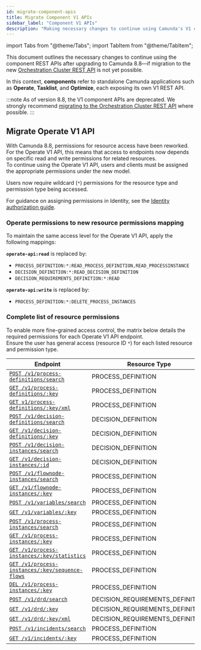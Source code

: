 ```yaml
---
id: migrate-component-apis
title: Migrate Component V1 APIs
sidebar_label: "Component V1 APIs"
description: "Making necessary changes to continue using Camunda's V1 component REST APIs."
---
```


import Tabs from "@theme/Tabs";
import TabItem from "@theme/TabItem";

This document outlines the necessary changes to continue using the component REST APIs after upgrading to Camunda 8.8—if migration to the new [Orchestration Cluster REST API](/apis-tools/orchestration-cluster-api-rest/orchestration-cluster-api-rest-overview.md) is not yet possible.

In this context, **components** refer to standalone Camunda applications such as **Operate**, **Tasklist**, and **Optimize**, each exposing its own V1 REST API.

:::note
As of version 8.8, the V1 component APIs are deprecated. We strongly recommend [migrating to the Orchestration Cluster REST API](/apis-tools/migration-manuals/migrate-to-camunda-api.md) where possible.
:::

## Migrate Operate V1 API

With Camunda 8.8, permissions for resource access have been reworked. For the Operate V1 API, this means that access to endpoints now depends on specific read and write permissions for related resources.  
To continue using the Operate V1 API, users and clients must be assigned the appropriate permissions under the new model.

Users now require wildcard (`*`) permissions for the resource type and permission type being accessed.

For guidance on assigning permissions in Identity, see the [Identity authorization guide](../../components/identity/authorization.md).

### Operate permissions to new resource permissions mapping

To maintain the same access level for the Operate V1 API, apply the following mappings:

**`operate-api:read`** is replaced by:

- `PROCESS_DEFINITION:*:READ_PROCESS_DEFINITION,READ_PROCESSINSTANCE`
- `DECISION_DEFINITION:*:READ_DECISION_DEFINITION`
- `DECISION_REQUIREMENTS_DEFINITION:*:READ`

**`operate-api:write`** is replaced by:

- `PROCESS_DEFINITION:*:DELETE_PROCESS_INSTANCES`

### Complete list of resource permissions

To enable more fine-grained access control, the matrix below details the required permissions for each Operate V1 API endpoint.  
Ensure the user has general access (resource ID `*`) for each listed resource and permission type.

| Endpoint                                                                                                       | Resource Type                    | Permission type          |
| -------------------------------------------------------------------------------------------------------------- | -------------------------------- | ------------------------ |
| [`POST /v1/process-definitions/search`](../operate-api/specifications/search-2.api.mdx)                        | PROCESS_DEFINITION               | READ_PROCESS_DEFINITION  |
| [`GET /v1/process-definitions/:key`](../operate-api/specifications/by-key-2.api.mdx)                           | PROCESS_DEFINITION               | READ_PROCESS_DEFINITION  |
| [`GET v1/process-definitions/:key/xml`](../operate-api/specifications/xml-by-key.api.mdx)                      | PROCESS_DEFINITION               | READ_PROCESS_DEFINITION  |
| [`POST /v1/decision-definitions/search`](../operate-api/specifications/search-7.api.mdx)                       | DECISION_DEFINITION              | READ_DECISION_DEFINITION |
| [`GET /v1/decision-definitions/:key`](../operate-api/specifications/by-key-6.api.mdx)                          | DECISION_DEFINITION              | READ_DECISION_DEFINITION |
| [`POST /v1/decision-instances/search`](../operate-api/specifications/search-6.api.mdx)                         | DECISION_DEFINITION              | READ_DECISION_INSTANCE   |
| [`GET /v1/decision-instances/:id`](../operate-api/specifications/by-id.api.mdx)                                | DECISION_DEFINITION              | READ_DECISION_INSTANCE   |
| [`POST /v1/flownode-instances/search`](../operate-api/specifications/search-4.api.mdx)                         | PROCESS_DEFINITION               | READ_PROCESS_INSTANCE    |
| [`GET /v1/flownode-instances/:key`](../operate-api/specifications/by-key-4.api.mdx)                            | PROCESS_DEFINITION               | READ_PROCESS_INSTANCE    |
| [`POST /v1/variables/search`](../operate-api/specifications/search.api.mdx)                                    | PROCESS_DEFINITION               | READ_PROCESS_INSTANCE    |
| [`GET /v1/variables/:key`](../operate-api/specifications/by-key.api.mdx)                                       | PROCESS_DEFINITION               | READ_PROCESS_INSTANCE    |
| [`POST /v1/process-instances/search`](../operate-api/specifications/search-1.api.mdx)                          | PROCESS_DEFINITION               | READ_PROCESS_INSTANCE    |
| [`GET /v1/process-instances/:key`](../operate-api/specifications/by-key-1.api.mdx)                             | PROCESS_DEFINITION               | READ_PROCESS_INSTANCE    |
| [`GET /v1/process-instances/:key/statistics`](../operate-api/specifications/get-statistics.api.mdx)            | PROCESS_DEFINITION               | READ_PROCESS_INSTANCE    |
| [`GET /v1/process-instances/:key/sequence-flows`](../operate-api/specifications/sequence-flows-by-key.api.mdx) | PROCESS_DEFINITION               | READ_PROCESS_INSTANCE    |
| [`DEL /v1/process-instances/:key`](../operate-api/specifications/delete.api.mdx)                               | PROCESS_DEFINITION               | DELETE_PROCESS_INSTANCE  |
| [`POST /v1/drd/search`](../operate-api/specifications/search-5.api.mdx)                                        | DECISION_REQUIREMENTS_DEFINITION | READ                     |
| [`GET /v1/drd/:key`](../operate-api/specifications/by-key-5.api.mdx)                                           | DECISION_REQUIREMENTS_DEFINITION | READ                     |
| [`GET /v1/drd/:key/xml`](../operate-api/specifications/xml-by-key-1.api.mdx)                                   | DECISION_REQUIREMENTS_DEFINITION | READ                     |
| [`POST /v1/incidents/search`](../operate-api/specifications/search-3.api.mdx)                                  | PROCESS_DEFINITION               | READ_PROCESS_INSTANCE    |
| [`GET /v1/incidents/:key`](../operate-api/specifications/by-key-3.api.mdx)                                     | PROCESS_DEFINITION               | READ_PROCESS_INSTANCE    |
